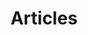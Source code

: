 ---
layout: post-index
permalink: /articles/index.html
title: Articles
tagline: A List of Posts
tags: [blog, Nikolay Yakovlev, bass, doublebass, jazzbass]
image:
  feature: deck_509272_59339551_cropped.jpg
  credit:     stock.xchng
  creditlink: http://www.sxc.hu
---
